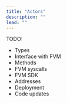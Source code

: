```yaml
---
title: "Actors"
description: ""
lead: ""
---
```


TODO:

- Types
- Interface with FVM
- Methods
- FVM syscalls
- FVM SDK
- Addresses
- Deployment
- Code updates
